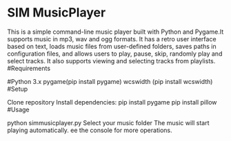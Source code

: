 **SIM MusicPlayer**
==== 
This is a simple command-line music player built with Python and Pygame.It supports music in mp3, wav and ogg formats. It has a retro user interface based on text, loads music files from user-defined folders, saves paths in configuration files, and allows users to play, pause, skip, randomly play and select tracks. It also supports viewing and selecting tracks from playlists.
#Requirements

#Python 3.x
pygame(pip install pygame)
wcswidth (pip install wcswidth)
#Setup

Clone repository
Install dependencies:
pip install pygame
pip install pillow
#Usage

python simmusicplayer.py
Select your music folder
The music will start playing automatically.
ee the console for more operations.

    
 

